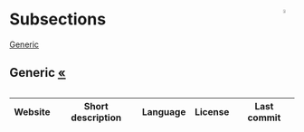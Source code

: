 # Subsections <img align="right" alt="WIP" src="https://user-images.githubusercontent.com/171307/210726270-adc28ba9-dada-42cf-b53e-b01d03e3dca7.png" width="4%" />
[Generic](#generic-)


## Generic [«](#subsections)
|Website|Short description|Language|License|Last commit|
|:-:|:-:|:-:|:-:|:-:|
